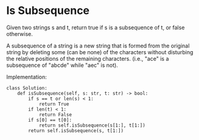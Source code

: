 # Is Subsequence

Given two strings s and t, return true if s is a subsequence of t, or false otherwise.

A subsequence of a string is a new string that is formed from the original string by deleting some (can be none) of the characters without disturbing the relative positions of the remaining characters. (i.e., "ace" is a subsequence of "abcde" while "aec" is not).

Implementation:

```
class Solution:
    def isSubsequence(self, s: str, t: str) -> bool:
        if s == t or len(s) < 1:
            return True
        if len(t) < 1:
            return False
        if s[0] == t[0]:
            return self.isSubsequence(s[1:], t[1:])
        return self.isSubsequence(s, t[1:])
            
        
```

